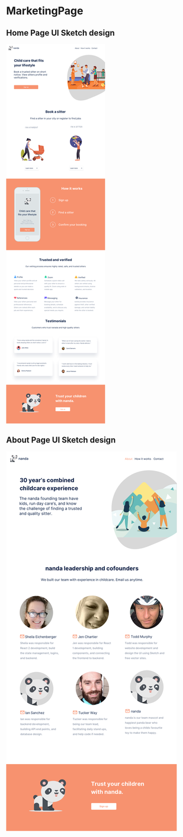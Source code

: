 # MarketingPage

## Home Page UI Sketch design

![home page multiple sections](design-files/nanny-main-landing-page.png)

## About Page UI Sketch design

![about page people](design-files/nanny-about-page.png)
